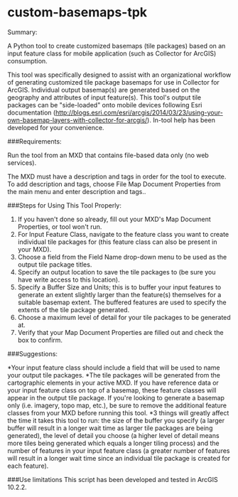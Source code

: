 # custom-basemaps-tpk
Summary:

A Python tool to create customized basemaps (tile packages) based on an input feature class for mobile application (such as Collector for ArcGIS) consumption.
 
This tool was specifically designed to assist with an organizational workflow of generating customized tile package basemaps for use in Collector for ArcGIS. Individual output basemap(s) are generated based on the geography and attributes of input feature(s). This tool's output tile packages can be "side-loaded" onto mobile devices following Esri documentation (http://blogs.esri.com/esri/arcgis/2014/03/23/using-your-own-basemap-layers-with-collector-for-arcgis/).
In-tool help has been developed for your convenience.


###Requirements: 

Run the tool from an MXD that contains file-based data only (no web services).

The MXD must have a description and tags in order for the tool to execute. To add description and tags, choose File Map Document Properties from the main menu and enter description and tags..



###Steps for Using This Tool Properly:

1. If you haven't done so already, fill out your MXD's Map Document Properties, or tool won't run.
2. For Input Feature Class, navigate to the feature class you want to create individual tile packages for (this feature class can also be present in your MXD). 
3. Choose a field from the Field Name drop-down menu to be used as the output tile package titles. 
4. Specify an output location to save the tile packages to (be sure you have write access to this location).
5. Specify a Buffer Size and Units; this is to buffer your input features to generate an extent slightly larger than the feature(s) themselves for a suitable basemap extent. The buffered features are used to specify the extents of the tile package generated. 
6. Choose a maximum level of detail for your tile packages to be generated at.
7. Verify that your Map Document Properties are filled out and check the box to confirm.




###Suggestions:

*Your input feature class should include a field that will be used to name your output tile packages. 
*The tile packages will be generated from the cartographic elements in your active MXD. If you have reference data or your input feature class on top of a basemap, these feature classes will appear in the output tile package. If you're looking to generate a basemap only (i.e. imagery, topo map, etc.), be sure to remove the additional feature classes from your MXD before running this tool. 
*3 things will greatly affect the time it takes this tool to run: the size of the buffer you specify (a larger buffer will result in a longer wait time as larger tile packages are being generated), the level of detail you choose (a higher level of detail means more tiles being generated which equals a longer tiling process) and the number of features in your input feature class (a greater number of features will result in a longer wait time since an individual tile package is created for each feature). 



###Use limitations
This script has been developed and tested in ArcGIS 10.2.2.

